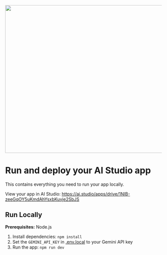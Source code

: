 <div align="center">
<img width="1200" height="475" alt="GHBanner" src="https://github.com/user-attachments/assets/0aa67016-6eaf-458a-adb2-6e31a0763ed6" />
</div>

# Run and deploy your AI Studio app

This contains everything you need to run your app locally.

View your app in AI Studio: https://ai.studio/apps/drive/1NIB-zeeGqOY5uKmdAhYsxbKuvje2SbJS

## Run Locally

**Prerequisites:**  Node.js


1. Install dependencies:
   `npm install`
2. Set the `GEMINI_API_KEY` in [.env.local](.env.local) to your Gemini API key
3. Run the app:
   `npm run dev`
